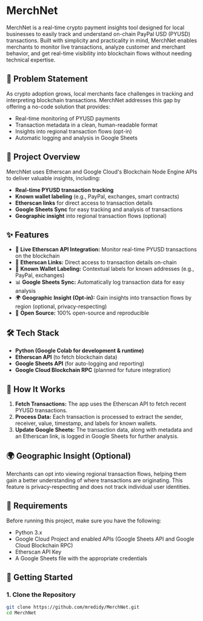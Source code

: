 # MerchNet

MerchNet is a real-time crypto payment insights tool designed for local businesses to easily track and understand on-chain PayPal USD (PYUSD) transactions. Built with simplicity and practicality in mind, MerchNet enables merchants to monitor live transactions, analyze customer and merchant behavior, and get real-time visibility into blockchain flows without needing technical expertise.

## 🚀 Problem Statement

As crypto adoption grows, local merchants face challenges in tracking and interpreting blockchain transactions. MerchNet addresses this gap by offering a no-code solution that provides:

- Real-time monitoring of PYUSD payments
- Transaction metadata in a clean, human-readable format
- Insights into regional transaction flows (opt-in)
- Automatic logging and analysis in Google Sheets

## 🧩 Project Overview

MerchNet uses Etherscan and Google Cloud's Blockchain Node Engine APIs to deliver valuable insights, including:

- **Real-time PYUSD transaction tracking**
- **Known wallet labeling** (e.g., PayPal, exchanges, smart contracts)
- **Etherscan links** for direct access to transaction details
- **Google Sheets Sync** for easy tracking and analysis of transactions
- **Geographic insight** into regional transaction flows (optional)

## ✨ Features

- 🧾 **Live Etherscan API Integration:** Monitor real-time PYUSD transactions on the blockchain
- 🔗 **Etherscan Links:** Direct access to transaction details on-chain
- 🧠 **Known Wallet Labeling:** Contextual labels for known addresses (e.g., PayPal, exchanges)
- 📊 **Google Sheets Sync:** Automatically log transaction data for easy analysis
- 🌍 **Geographic Insight (Opt-in):** Gain insights into transaction flows by region (optional, privacy-respecting)
- 🧪 **Open Source:** 100% open-source and reproducible

## 🛠 Tech Stack

- **Python (Google Colab for development & runtime)**
- **Etherscan API** (to fetch blockchain data)
- **Google Sheets API** (for auto-logging and reporting)
- **Google Cloud Blockchain RPC** (planned for future integration)

## 🔄 How It Works

1. **Fetch Transactions:** The app uses the Etherscan API to fetch recent PYUSD transactions.
2. **Process Data:** Each transaction is processed to extract the sender, receiver, value, timestamp, and labels for known wallets.
3. **Update Google Sheets:** The transaction data, along with metadata and an Etherscan link, is logged in Google Sheets for further analysis.

## 🌍 Geographic Insight (Optional)

Merchants can opt into viewing regional transaction flows, helping them gain a better understanding of where transactions are originating. This feature is privacy-respecting and does not track individual user identities.

## 📝 Requirements

Before running this project, make sure you have the following:

- Python 3.x
- Google Cloud Project and enabled APIs (Google Sheets API and Google Cloud Blockchain RPC)
- Etherscan API Key
- A Google Sheets file with the appropriate credentials

## 🏁 Getting Started

### 1. Clone the Repository

```bash
git clone https://github.com/mredidy/MerchNet.git
cd MerchNet
